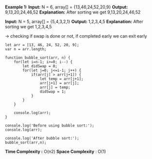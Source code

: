 **Example 1:**
**Input:** N = 6, array[] = {13,46,24,52,20,9}
**Output:** 9,13,20,24,46,52
**Explanation:** After sorting we get 9,13,20,24,46,52

**Input:** N = 5, array[] = {5,4,3,2,1}
**Output:** 1,2,3,4,5
**Explanation:** After sorting we get 1,2,3,4,5

-> checking if swap is done or not, if completed early we can exit early

```
let arr = [13, 46, 24, 52, 20, 9];
var n = arr.length;

function bubble_sort(arr, n) {
    for(let i=n-1; i>=0; i--) {
	    let didSwap = 0;
        for(let j=0; j<=i-1; j++) {
            if(arr[j] > arr[j+1]) {
                let temp = arr[j+1];
                arr[j+1] = arr[j];
                arr[j] = temp;
                didSwap = 1;
            }
        }
    }

    console.log(arr);
}

console.log('Before using bubble sort:');
console.log(arr);

console.log('After bubble sort:');
bubble_sort(arr,n);
```

**Time Complexity :** O(n2)
**Space Complexity** : O(1)